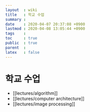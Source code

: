 ```yaml
---
layout  : wiki
title   : 학교 수업
summary : 
date    : 2020-04-07 20:37:08 +0900
lastmod : 2020-04-08 13:05:44 +0900
tags    : 
toc     : true
public  : true
parent  : 
latex   : false
---
```


# 학교 수업
* [[lectures/algorithm]] 
* [[lectures/computer architecture]]
* [[lectures/image processing]]
